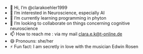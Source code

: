 - 👋 Hi, I’m @clarakoehler1999
- 👀 I’m interested in Neuroscience, especially AI
- 🌱 I’m currently learning programming in phyton
- 💞️ I’m looking to collaborate on things concerning cognitive neuroscience
- 📫 How to reach me : via my mail clara.e.k@t-online.de
- 😄 Pronouns: she/her
- ⚡ Fun fact: I am secretly in love with the musician Edwin Rosen

<!---
clarakoehler1999/clarakoehler1999 is a ✨ special ✨ repository because its `README.md` (this file) appears on your GitHub profile.
You can click the Preview link to take a look at your changes.
--->
